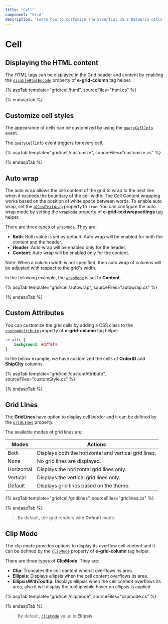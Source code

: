 ```yaml
---
title: "Cell"
component: "Grid"
description: "Learn how to customize the Essential JS 2 DataGrid cells with styling, text wrapping, adding custom attributes and tooltips."
---
```


# Cell

## Displaying the HTML content

The HTML tags can be displayed in the Grid header and content by enabling the [`disableHtmlEncode`](https://help.syncfusion.com/cr/aspnetcore-js2/Syncfusion.EJ2.Grids.GridColumn.html#Syncfusion_EJ2_Grids_GridColumn_DisableHtmlEncode) property of **e-grid-column** tag helper.

{% aspTab template="grid/cell/html", sourceFiles="html.cs" %}

{% endaspTab %}

## Customize cell styles

The appearance of cells can be customized by using the [`queryCellInfo`](https://help.syncfusion.com/cr/aspnetcore-js2/Syncfusion.EJ2.Grids.Grid.html#Syncfusion_EJ2_Grids_Grid_QueryCellInfo) event.

The [`queryCellInfo`](https://help.syncfusion.com/cr/aspnetcore-js2/Syncfusion.EJ2.Grids.Grid.html#Syncfusion_EJ2_Grids_Grid_QueryCellInfo) event triggers for every cell.

{% aspTab template="grid/cell/customize", sourceFiles="customize.cs" %}

{% endaspTab %}

## Auto wrap

The auto wrap allows the cell content of the grid to wrap to the next line when it exceeds the boundary of the cell width. The Cell Content wrapping works based on the position of white space between words.
To enable auto wrap, set the [`allowTextWrap`](https://help.syncfusion.com/cr/aspnetcore-js2/Syncfusion.EJ2.Grids.Grid.html#Syncfusion_EJ2_Grids_Grid_AllowTextWrap) property to `true`.
You can configure the auto wrap mode by setting the [`wrapMode`](https://help.syncfusion.com/cr/aspnetcore-js2/Syncfusion.EJ2.Grids.GridTextWrapSettings.html#Syncfusion_EJ2_Grids_GridTextWrapSettings_WrapMode) property of **e-grid-textwrapsettings** tag helper.

There are three types of [`wrapMode`](https://help.syncfusion.com/cr/aspnetcore-js2/Syncfusion.EJ2.Grids.GridTextWrapSettings.html#Syncfusion_EJ2_Grids_GridTextWrapSettings_WrapMode). They are:

* **Both**: Both value is set by default. Auto wrap will be enabled for both the content and the header.
* **Header**: Auto wrap will be enabled only for the header.
* **Content**: Auto wrap will be enabled only for the content.

Note: When a column width is not specified, then auto wrap of columns will be adjusted with respect to the grid's width.

In the following example, the [`wrapMode`](https://help.syncfusion.com/cr/aspnetcore-js2/Syncfusion.EJ2.Grids.GridTextWrapSettings.html#Syncfusion_EJ2_Grids_GridTextWrapSettings_WrapMode) is set to **Content**.

{% aspTab template="grid/cell/autowrap", sourceFiles="autowrap.cs" %}

{% endaspTab %}

## Custom Attributes

You can customize the grid cells by adding a CSS class to the [`customAttribute`](https://help.syncfusion.com/cr/aspnetcore-js2/Syncfusion.EJ2.Grids.GridColumn.html#Syncfusion_EJ2_Grids_GridColumn_CustomAttributes) property of **e-grid-column** tag helper.

```CSS
.e-attr {
    background: #d7f0f4;
}
```

In the below example, we have customized the cells of **OrderID** and **ShipCity** columns.

{% aspTab template="grid/cell/customAttribute", sourceFiles="customStyle.cs" %}

{% endaspTab %}

## Grid Lines

The **GridLines** have option to display cell border and it can be defined by the
[`gridLines`](https://help.syncfusion.com/cr/aspnetcore-js2/Syncfusion.EJ2.Grids.Grid.html#Syncfusion_EJ2_Grids_Grid_GridLines) property.

The available modes of grid lines are:

| Modes | Actions |
|-------|---------|
| Both | Displays both the horizontal and vertical grid lines.|
| None | No grid lines are displayed.|
| Horizontal | Displays the horizontal grid lines only.|
| Vertical | Displays the vertical grid lines only.|
| Default | Displays grid lines based on the theme.|

{% aspTab template="grid/cell/gridlines", sourceFiles="gridlines.cs" %}

{% endaspTab %}

>By default, the grid renders with **Default** mode.

## Clip Mode

The clip mode provides options to display its overflow cell content and it can be defined by the [`clipMode`](https://help.syncfusion.com/cr/aspnetcore-js2/Syncfusion.EJ2.Grids.ClipMode.html) property of **e-grid-column** tag helper.

There are three types of **ClipMode**. They are:

* **Clip**: Truncates the cell content when it overflows its area.
* **Ellipsis**: Displays ellipsis when the cell content overflows its area.
* **EllipsisWithTooltip**: Displays ellipsis when the cell content overflows its area, also it will display the tooltip while hover on ellipsis is applied.

{% aspTab template="grid/cell/clipmode", sourceFiles="clipmode.cs" %}

{% endaspTab %}

>By default, [`clipMode`](https://help.syncfusion.com/cr/aspnetcore-js2/Syncfusion.EJ2.Grids.ClipMode.html) value is **Ellipsis**.